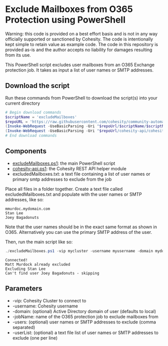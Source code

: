 # Exclude Mailboxes from O365 Protection using PowerShell

Warning: this code is provided on a best effort basis and is not in any way officially supported or sanctioned by Cohesity. The code is intentionally kept simple to retain value as example code. The code in this repository is provided as-is and the author accepts no liability for damages resulting from its use.

This PowerShell script excludes user mailboxes from an O365 Exchange protection job. It takes as input a list of user names or SMTP addresses.

## Download the script

Run these commands from PowerShell to download the script(s) into your current directory

```powershell
# Begin download commands
$scriptName = 'excludeMailboxes'
$repoURL = 'https://raw.githubusercontent.com/cohesity/community-automation-samples/main/powershell'
(Invoke-WebRequest -UseBasicParsing -Uri "$repoUrl/$scriptName/$scriptName.ps1").content | Out-File "$scriptName.ps1"; (Get-Content "$scriptName.ps1") | Set-Content "$scriptName.ps1"
(Invoke-WebRequest -UseBasicParsing -Uri "$repoUrl/cohesity-api/cohesity-api.ps1").content | Out-File cohesity-api.ps1; (Get-Content cohesity-api.ps1) | Set-Content cohesity-api.ps1
# End download commands
```

## Components

* [excludeMailboxes.ps1](https://raw.githubusercontent.com/cohesity/community-automation-samples/main/powershell/excludeMailboxes/excludeMailboxes.ps1): the main PowerShell script
* [cohesity-api.ps1](https://raw.githubusercontent.com/cohesity/community-automation-samples/main/powershell/cohesity-api/cohesity-api.ps1): the Cohesity REST API helper module
* excludedMailboxes.txt: a text file containing a list of user names or primary smtp addresses to exclude from the job

Place all files in a folder together. Create a text file called excludedMailboxes.txt and populate with the user names or SMTP addresses, like so:

```text
mmurdoc.mydomain.com
Stan Lee
Joey Bagadonuts
```

Note that the user names should be in the exact same format as shown in O365. Alternatively you can use the primary SMTP address of the user.

Then, run the main script like so:

```powershell
./excludeMailboxes.ps1 -vip mycluster -username myusername -domain mydomain.net -jobName 'My Job' -exclusionList ./excludedMailboxes.txt
```

```text
Connected!
Matt Murdock already excluded
Excluding Stan Lee
Can't find user Joey Bagadonuts - skipping
```

## Parameters

* -vip: Cohesity Cluster to connect to
* -username: Cohesity username
* -domain: (optional) Active Directory domain of user (defaults to local)
* -jobName: name of the O365 protection job to exclude mailboxes from
* -users: (optional) user names or SMTP addresses to exclude (comma separated)
* -userList: (optional) a text file list of user names or SMTP addresses to exclude (one per line)
